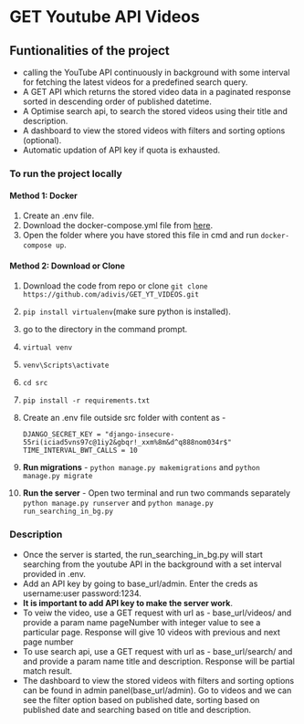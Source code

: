# GET Youtube API Videos

## Funtionalities of the project

- calling the YouTube API continuously in background with some interval for fetching the latest videos for a predefined search query.
- A GET API which returns the stored video data in a paginated response sorted in descending order of published datetime.
- A Optimise search api, to search the stored videos using their title and description.
- A dashboard to view the stored videos with filters and sorting options (optional).
- Automatic updation of API key if quota is exhausted.

### To run the project locally

#### Method 1: Docker

1. Create an .env file.
2. Download the docker-compose.yml file from [here](https://github.com/adivis/GET_YT_VIDEOS/blob/main/docker-compose.yml).
3. Open the folder where you have stored this file in cmd and run `docker-compose up`.

#### Method 2: Download or Clone

1. Download the code from repo or clone `git clone https://github.com/adivis/GET_YT_VIDEOS.git`
2. `pip install virtualenv`(make sure python is installed).
3. go to the directory in the command prompt.
4. `virtual venv`
5. `venv\Scripts\activate`
6. `cd src`
7. `pip install -r requirements.txt`
8. Create an .env file outside src folder with content as -

   ```
   DJANGO_SECRET_KEY = "django-insecure-55ri(iciad5vns97c@1iy2&gbqr!_xxm%8m&d^q888nom034r$"
   TIME_INTERVAL_BWT_CALLS = 10
   ```

9. **Run migrations** - `python manage.py makemigrations` and `python manage.py migrate`

10. **Run the server** - Open two terminal and run two commands separately `python manage.py runserver` and `python manage.py run_searching_in_bg.py`

### Description

- Once the server is started, the run_searching_in_bg.py will start searching from the youtube API in the background with a set interval provided in .env.
- Add an API key by going to base_url/admin. Enter the creds as username:user password:1234.
- **It is important to add API key to make the server work**.
- To veiw the video, use a GET request with url as - base_url/videos/ and provide a param name pageNumber with integer value to see a particular page. Response will give 10 videos with previous and next page number
- To use search api, use a GET request with url as - base_url/search/ and and provide a param name title and description. Response will be partial match result.
- The dashboard to view the stored videos with filters and sorting options can be found in admin panel(base_url/admin). Go to videos and we can see the filter option based on published date, sorting based on published date and searching based on title and description.
